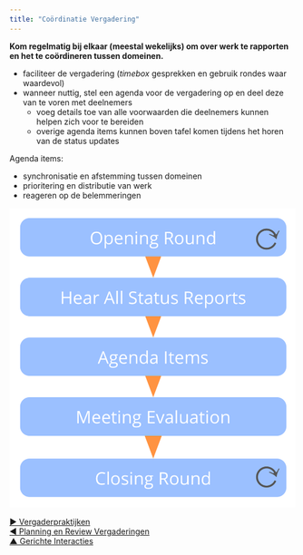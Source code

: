 ```yaml
---
title: "Coördinatie Vergadering"
---
```



**Kom regelmatig bij elkaar (meestal wekelijks) om over werk te rapporten en het te coördineren tussen domeinen.**

- faciliteer de vergadering (<dfn data-info="Timebox: Een vooraf afgesproken tijdsperiode die te besteden is aan een specifieke activiteit (die niet noodzakelijkerwijs is afgerond aan het einde van de timebox).">timebox</dfn> gesprekken en gebruik rondes waar waardevol)
- wanneer nuttig, stel een agenda voor de vergadering op en deel deze van te voren met deelnemers 
    - voeg details toe van alle voorwaarden die deelnemers kunnen helpen zich voor te bereiden
    - overige agenda items kunnen boven tafel komen tijdens het horen van de status updates

Agenda items:

- synchronisatie en afstemming tussen domeinen
- prioritering en distributie van werk 
- reageren op de belemmeringen

![Fases van een coördinatievergadering](img/meetings/coordination-meeting.png)

[&#9654; Vergaderpraktijken](meeting-practices.html)<br/>[&#9664; Planning en Review Vergaderingen](planning-and-review-meetings.html)<br/>[&#9650; Gerichte Interacties](focused-interactions.html)

